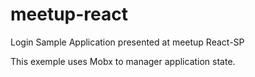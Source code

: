 # meetup-react

Login Sample Application presented at meetup React-SP

This exemple uses Mobx to manager application state.
